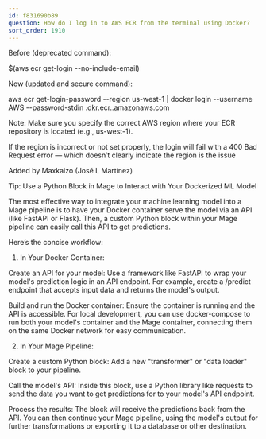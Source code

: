 ```yaml
---
id: f831690b89
question: How do I log in to AWS ECR from the terminal using Docker?
sort_order: 1910
---
```


Before (deprecated command):

$(aws ecr get-login --no-include-email)

Now (updated and secure command):

aws ecr get-login-password --region us-west-1 | docker login --username AWS --password-stdin <ACCOUNTID>.dkr.ecr.<REGION>.amazonaws.com

Note: Make sure you specify the correct AWS region where your ECR repository is located (e.g., us-west-1).

If the region is incorrect or not set properly, the login will fail with a 400 Bad Request error — which doesn’t clearly indicate the region is the issue

Added by Maxkaizo (José L Martínez)

Tip: Use a Python Block in Mage to Interact with Your Dockerized ML Model

The most effective way to integrate your machine learning model into a Mage pipeline is to have your Docker container serve the model via an API (like FastAPI or Flask). Then, a custom Python block within your Mage pipeline can easily call this API to get predictions.

Here’s the concise workflow:

1. In Your Docker Container:

Create an API for your model: Use a framework like FastAPI to wrap your model's prediction logic in an API endpoint. For example, create a /predict endpoint that accepts input data and returns the model's output.

Build and run the Docker container: Ensure the container is running and the API is accessible. For local development, you can use docker-compose to run both your model's container and the Mage container, connecting them on the same Docker network for easy communication.

2. In Your Mage Pipeline:

Create a custom Python block: Add a new "transformer" or "data loader" block to your pipeline.

Call the model's API: Inside this block, use a Python library like requests to send the data you want to get predictions for to your model's API endpoint.

Process the results: The block will receive the predictions back from the API. You can then continue your Mage pipeline, using the model's output for further transformations or exporting it to a database or other destination.

